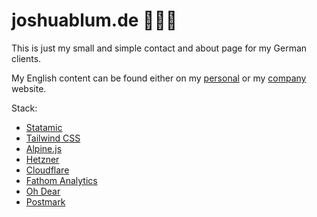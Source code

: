 # joshuablum.de 🏄🏼‍♂️

This is just my small and simple contact and about page for my German clients.

My English content can be found either on my [personal](https://joshua.ac/?ref=joshuablum.de) or my [company](https://byblum.com/?ref=joshuablum.de) website.

Stack:
- [Statamic](https://statamic.com/)
- [Tailwind CSS](https://tailwindcss.com/)
- [Alpine.js](https://alpinejs.dev/)
- [Hetzner](https://hetzner.cloud/?ref=HJIohmXAuRp0)
- [Cloudflare](https://www.cloudflare.com/)
- [Fathom Analytics](https://usefathom.com/ref/J0TESN)
- [Oh Dear](https://ohdear.app)
- [Postmark](https://postmarkapp.com/)